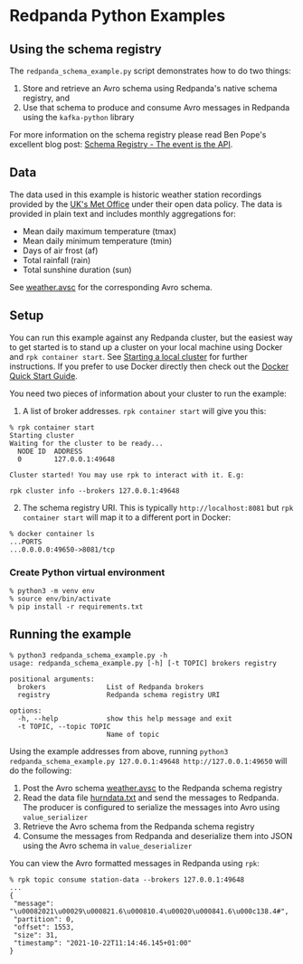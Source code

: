 # Redpanda Python Examples

## Using the schema registry

The `redpanda_schema_example.py` script demonstrates how to do two things:

1. Store and retrieve an Avro schema using Redpanda's native schema registry, and 
2. Use that schema to produce and consume Avro messages in Redpanda using the `kafka-python` library

For more information on the schema registry please read Ben Pope's excellent blog post: [Schema Registry - The event is the API](https://vectorized.io/blog/schema_registry/).

## Data

The data used in this example is historic weather station recordings provided by the [UK's Met Office](https://www.metoffice.gov.uk/research/climate/maps-and-data/historic-station-data) under their open data policy. The data is provided in plain text and includes monthly aggregations for:

* Mean daily maximum temperature (tmax)
* Mean daily minimum temperature (tmin)
* Days of air frost (af)
* Total rainfall (rain)
* Total sunshine duration (sun)

See [weather.avsc](data/weather.avsc) for the corresponding Avro schema.

## Setup

You can run this example against any Redpanda cluster, but the easiest way to get started is to stand up a cluster on your local machine using Docker and `rpk container start`. See [Starting a local cluster](https://vectorized.io/docs/guide-rpk-container/) for further instructions. If you prefer to use Docker directly then check out the [Docker Quick Start Guide](https://vectorized.io/docs/quick-start-docker/).

You need two pieces of information about your cluster to run the example:

1. A list of broker addresses. `rpk container start` will give you this:
```shell
% rpk container start
Starting cluster
Waiting for the cluster to be ready...
  NODE ID  ADDRESS
  0        127.0.0.1:49648

Cluster started! You may use rpk to interact with it. E.g:

rpk cluster info --brokers 127.0.0.1:49648
```
2. The schema registry URI. This is typically `http://localhost:8081` but `rpk container start` will map it to a different port in Docker:
```shell
% docker container ls
...PORTS
...0.0.0.0:49650->8081/tcp
```

### Create Python virtual environment

```shell
% python3 -m venv env
% source env/bin/activate
% pip install -r requirements.txt
```

## Running the example

```shell
% python3 redpanda_schema_example.py -h
usage: redpanda_schema_example.py [-h] [-t TOPIC] brokers registry

positional arguments:
  brokers               List of Redpanda brokers
  registry              Redpanda schema registry URI

options:
  -h, --help            show this help message and exit
  -t TOPIC, --topic TOPIC
                        Name of topic
```

Using the example addresses from above, running `python3 redpanda_schema_example.py 127.0.0.1:49648 http://127.0.0.1:49650` will do the following:

1. Post the Avro schema [weather.avsc](data/weather.avsc) to the Redpanda schema registry
2. Read the data file [hurndata.txt](data/hurndata.txt) and send the messages to Redpanda. The producer is configured to serialize the messages into Avro using `value_serializer`
3. Retrieve the Avro schema from the Redpanda schema registry
4. Consume the messages from Redpanda and deserialize them into JSON using the Avro schema in `value_deserializer`

You can view the Avro formatted messages in Redpanda using `rpk`:

```shell
% rpk topic consume station-data --brokers 127.0.0.1:49648
...
{
 "message": "\u00082021\u00029\u000821.6\u000810.4\u00020\u000841.6\u000c138.4#",
 "partition": 0,
 "offset": 1553,
 "size": 31,
 "timestamp": "2021-10-22T11:14:46.145+01:00"
}
```
